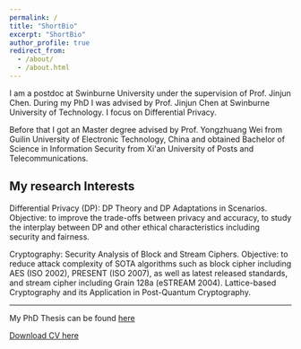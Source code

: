 ```yaml
---
permalink: /
title: "ShortBio"
excerpt: "ShortBio"
author_profile: true
redirect_from: 
  - /about/
  - /about.html
---
```

I am a postdoc at Swinburne University under the supervision of Prof. Jinjun Chen. During my PhD I was advised by Prof. Jinjun Chen at Swinburne University of Technology. 
I focus on Differential Privacy.

Before that I got an Master degree advised by Prof. Yongzhuang Wei from Guilin
University of Electronic Technology, China and
obtained Bachelor of Science in Information Security
from Xi'an University of Posts and Telecommunications.

## My research Interests
Differential Privacy (DP): DP Theory and DP Adaptations in Scenarios. Objective: to improve the trade-offs
between privacy and accuracy, to study the interplay between DP and other ethical
characteristics including security and fairness. 


Cryptography: Security Analysis of Block and Stream Ciphers. Objective: to reduce attack complexity of
SOTA algorithms such as block cipher including AES (ISO 2002), PRESENT (ISO 2007),
as well as latest released standards, and stream cipher including Grain 128a (eSTREAM
2004). Lattice-based Cryptography and its Application in Post-Quantum Cryptography.

------

My PhD Thesis can be found [here](/files/Thesis_Ying.pdf)


[Download CV here](/files/CV_Ying.pdf)

